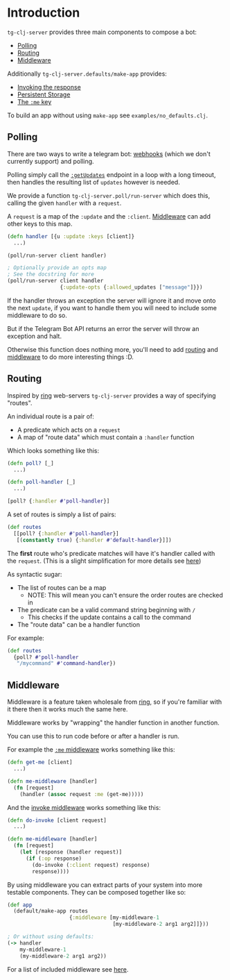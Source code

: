 # Introduction

`tg-clj-server` provides three main components to compose a bot:
- [Polling](#polling)
- [Routing](#routing)
- [Middleware](#middleware)

Additionally `tg-clj-server.defaults/make-app` provides:
- [Invoking the response](./defaults.md#invoke)
- [Persistent Storage](./defaults.md#simple-store)
- [The `:me` key](./defaults.md#me)

To build an app without using `make-app` see `examples/no_defaults.clj`.

## Polling

There are two ways to write a telegram bot: [webhooks](https://core.telegram.org/bots/api#setwebhook) (which we don't currently support) and polling.

Polling simply call the [`:getUpdates`](https://core.telegram.org/bots/api#getupdates) endpoint in a loop with a long timeout, then handles the resulting list of `updates` however is needed.

We provide a function `tg-clj-server.poll/run-server` which does this, calling the given `handler` with a `request`.

A `request` is a map of the `:update` and the `:client`.
[Middleware](#middleware) can add other keys to this map.

```clojure
(defn handler [{u :update :keys [client]}
  ...)

(poll/run-server client handler)

; Optionally provide an opts map
; See the docstring for more
(poll/run-server client handler 
                 {:update-opts {:allowed_updates ["message"]}})
```

If the handler throws an exception the server will ignore it and move onto the next `update`, if you want to handle them you will need to include some middleware to do so.

But if the Telegram Bot API returns an error the server will throw an exception and halt.

Otherwise this function does nothing more, you'll need to add [routing](#routing) and [middleware](#middleware) to do more interesting things :D.


## Routing

Inspired by [ring](https://github.com/ring-clojure/ring) web-servers `tg-clj-server` provides a way of specifying "routes".

An individual route is a pair of:
- A predicate which acts on a `request`
- A map of "route data" which must contain a `:handler` function

Which looks something like this:
```clojure
(defn poll? [_]
  ...)

(defn poll-handler [_]
  ...)

[poll? {:handler #'poll-handler}]
```

A set of routes is simply a list of pairs:
```clojure
(def routes
  [[poll? {:handler #'poll-handler}]
   [(constantly true) {:handler #'default-handler}]])
```

The **first** route who's predicate matches will have it's handler called with the `request`.
(This is a slight simplification for more details see [here](./routing-details.md))

As syntactic sugar:
- The list of routes can be a map
  - NOTE: This will mean you can't ensure the order routes are checked in
- The predicate can be a valid command string beginning with `/`
  - This checks if the update contains a call to the command
- The "route data" can be a handler function

For example:
```clojure
(def routes
  {poll? #'poll-handler
   "/mycommand" #'command-handler})
```


## Middleware

Middleware is a feature taken wholesale from [ring](https://github.com/ring-clojure/ring), so if you're familiar with it there then it works much the same here.

Middleware works by "wrapping" the handler function in another function.

You can use this to run code before or after a handler is run.

For example the [`:me` middleware](./included-middleware.md#me) works something like this:
```clojure
(defn get-me [client]
  ...)

(defn me-middleware [handler]
  (fn [request]
    (handler (assoc request :me (get-me)))))
```

And the [invoke middleware](./included-middleware.md#invoke) works something like this:
```clojure
(defn do-invoke [client request]
  ...)

(defn me-middleware [handler]
  (fn [request]
    (let [response (handler request)]
      (if (:op response)
        (do-invoke (:client request) response)
        response))))
```

By using middleware you can extract parts of your system into more testable components. They can be composed together like so:

```clojure
(def app
  (default/make-app routes
                    {:middleware [my-middleware-1
                                  [my-middleware-2 arg1 arg2]]}))

; Or without using defaults:
(-> handler
    my-middleware-1
    (my-middleware-2 arg1 arg2))
```

For a list of included middleware see [here](./included-middleware.md).
